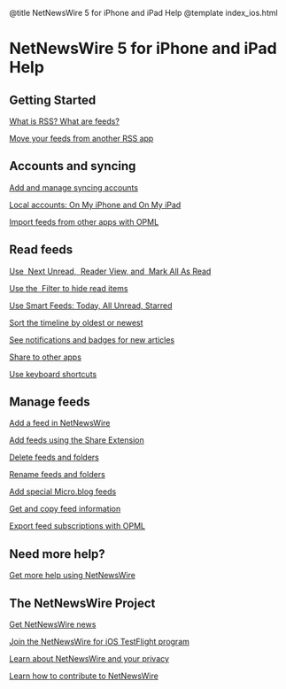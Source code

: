 @title NetNewsWire 5 for iPhone and iPad Help
@template index_ios.html

NetNewsWire 5 for iPhone and iPad Help
======================================


Getting Started
---------------

[What is RSS? What are feeds?](what-is-rss)

[Move your feeds from another RSS app](moving-from-another-app)



Accounts and syncing
--------------------

[Add and manage syncing accounts](syncing-accounts)

[Local accounts: On My iPhone and On My iPad](on-my-ios-device-account)

[Import feeds from other apps with OPML](import-opml)



Read feeds
----------

[Use <img src="../../../images/ios-icon-next_unread.png" alt="" class="ios-inline-button" /> Next Unread, <img src="../../../images/ios-icon-reader_view.png" alt="" class="ios-inline-button" /> Reader View, and <img src="../../../images/ios-icon-mark_all_read.png" alt="" class="ios-inline-button" /> Mark All As Read](reading-articles)

[Use the <img src="../../../images/ios-icon-filter.png" alt="" class="ios-inline-button" />
Filter to hide read items](filters)

[Use Smart Feeds: Today, All Unread, Starred](smart-feeds)

[Sort the timeline by oldest or newest](sorting-the-timeline)

[See notifications and badges for new articles](notifications)

[Share to other apps](sharing-articles)

[Use keyboard shortcuts](keyboard-shortcuts)



Manage feeds
------------

[Add a feed in NetNewsWire](adding-feeds)

[Add feeds using the Share Extension](share-extension)

[Delete feeds and folders](deleting-feeds-folders)

[Rename feeds and folders](renaming-feeds)

[Add special Micro.blog feeds](micro-blog-feeds)

[Get and copy feed information](feed-info)

[Export feed subscriptions with OPML](export-opml)



Need more help?
---------------

[Get more help using NetNewsWire](getting-more-help)



The NetNewsWire Project
-----------------------

[Get NetNewsWire news](netnewswire-news)

[Join the NetNewsWire for iOS TestFlight program](testflight)

[Learn about NetNewsWire and your privacy](privacy)

[Learn how to contribute to NetNewsWire](contributing)

